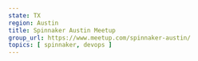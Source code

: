 ```yaml
---
state: TX
region: Austin
title: Spinnaker Austin Meetup
group_url: https://www.meetup.com/spinnaker-austin/
topics: [ spinnaker, devops ]
---
```


